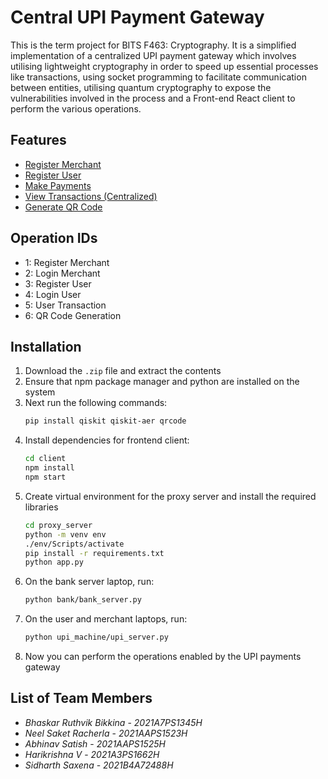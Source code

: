 # Central UPI Payment Gateway

This is the term project for BITS F463: Cryptography. It is a simplified implementation of a centralized UPI payment gateway which involves utilising lightweight cryptography in order to speed up essential processes like transactions, using socket programming to facilitate communication between entities, utilising quantum cryptography to expose the vulnerabilities involved in the process and a Front-end React client to perform the various operations.

## Features 

- [Register Merchant](#overview)
- [Register User](#features)
- [Make Payments](#installation)
- [View Transactions (Centralized)](#usage)
- [Generate QR Code](#contributing)


## Operation IDs

- 1: Register Merchant
- 2: Login Merchant
- 3: Register User
- 4: Login User
- 5: User Transaction
- 6: QR Code Generation

## Installation
1. Download the `.zip` file and extract the contents
2. Ensure that npm package manager and python are installed on the system
3. Next run the following commands:
    ```bash
    pip install qiskit qiskit-aer qrcode
    ```
4. Install dependencies for frontend client:
    ```bash
    cd client
    npm install
    npm start
    ```
5. Create virtual environment for the proxy server and install the required libraries
    ```bash
    cd proxy_server
    python -m venv env
    ./env/Scripts/activate 
    pip install -r requirements.txt
    python app.py
    ```
6. On the bank server laptop, run:
    ```bash
    python bank/bank_server.py
    ```
7. On the user and merchant laptops, run:
    ```bash
    python upi_machine/upi_server.py
    ```
8. Now you can perform the operations enabled by the UPI payments gateway

## List of Team Members
- *Bhaskar Ruthvik Bikkina* - *2021A7PS1345H*
- *Neel Saket Racherla* - *2021AAPS1523H*
- *Abhinav Satish* - *2021AAPS1525H*
- *Harikrishna V* - *2021A3PS1662H*
- *Sidharth Saxena* - *2021B4A72488H*

    
